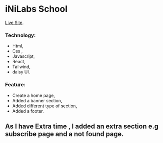 # iNiLabs School

[Live Site](https://inilabs-school.web.app/).

### Technology:

- Html,
- Css ,
- Javascript,
- React,
- Tailwind,
- daisy UI.

### Feature:

- Create a home page,
- Added a banner section,
- Added different type of section,
- Added a footer.

## As I have Extra time , I added an extra section e.g subscribe page and a not found page.
